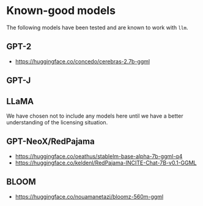 # Known-good models

The following models have been tested and are known to work with `llm`.

## GPT-2

- <https://huggingface.co/concedo/cerebras-2.7b-ggml>

## GPT-J

## LLaMA

We have chosen not to include any models here until we have a better understanding of the licensing situation.

## GPT-NeoX/RedPajama

- <https://huggingface.co/oeathus/stablelm-base-alpha-7b-ggml-q4>
- <https://huggingface.co/keldenl/RedPajama-INCITE-Chat-7B-v0.1-GGML>

## BLOOM

- <https://huggingface.co/nouamanetazi/bloomz-560m-ggml>

